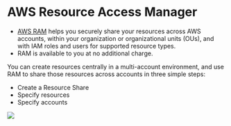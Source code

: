 # AWS Resource Access Manager
- [AWS RAM](https://aws.amazon.com/ram/) helps you securely share your resources across AWS accounts, within your organization or organizational units (OUs), and with IAM roles and users for supported resource types.
- RAM is available to you at no additional charge.

You can create resources centrally in a multi-account environment, and use RAM to share those resources across accounts in three simple steps: 
- Create a Resource Share
- Specify resources 
- Specify accounts 

![](https://d1.awsstatic.com/products/RAM/product-page-diagram_AWS-Resource-Access-Manager(1).379df75d48a8e2cc6160859b7ca3626a9b9be0c1.png)